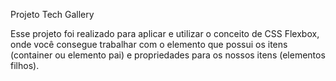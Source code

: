 Projeto Tech Gallery

Esse projeto foi realizado para aplicar e utilizar o conceito de CSS Flexbox, onde você consegue trabalhar com o elemento que possui os itens (container ou elemento pai) e propriedades para os nossos itens (elementos filhos).
